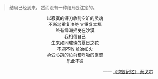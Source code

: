 > 结局已经到来，
  然而没有一种结局是注定的。

<p style="text-align: center;">
	以寂寞的镰刀收割空旷的灵魂<br>
	不断地重复决绝 又重复幸福<br>
	终有绿洲摇曳在沙漠<br>
	我相信自己<br>
	生来如同璀璨的夏日之花<br>
	不凋不败 妖冶如火<br>
	承受心跳的负荷和呼吸的累赘<br>
	乐此不彼
</p>

<p style="text-align:right;">
	—— <a href="http://note.youdao.com/noteshare?id=5991ad38e35aedb5b583ee2297fc3c2c&sub=50797FEDBB5E4EBC8225364C09DB66E1">《烧毁记忆》 泰戈尔</a>
</p>